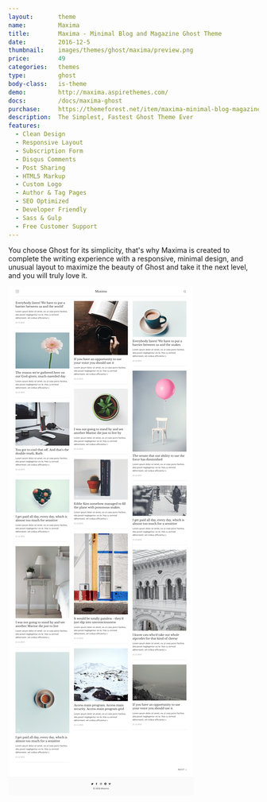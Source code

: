 ```yaml
---
layout:       theme
name:         Maxima
title:        Maxima - Minimal Blog and Magazine Ghost Theme
date:         2016-12-5
thumbnail:    images/themes/ghost/maxima/preview.png
price:        49
categories:   themes
type:         ghost
body-class:   is-theme
demo:         http://maxima.aspirethemes.com/
docs:         /docs/maxima-ghost
purchase:     https://themeforest.net/item/maxima-minimal-blog-magazine-ghost-theme/19143684?ref=aspirethemes
description:  The Simplest, Fastest Ghost Theme Ever
features:
  - Clean Design
  - Responsive Layout
  - Subscription Form
  - Disqus Comments
  - Post Sharing
  - HTML5 Markup
  - Custom Logo
  - Author & Tag Pages
  - SEO Optimized
  - Developer Friendly
  - Sass & Gulp
  - Free Customer Support
---
```


You choose Ghost for its simplicity, that's why Maxima is created to complete the writing experience with a responsive,  minimal design, and unusual layout to maximize the beauty of Ghost and take it the next level, and you will truly love it.

![maxima-ghost-full-preview](/images/themes/ghost/maxima/full-preview.png)